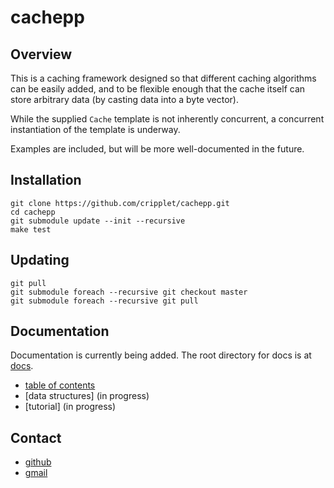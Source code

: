 cachepp
====

Overview
----

This is a caching framework designed so that different caching algorithms can be easily added, and to be flexible enough that the cache itself can store arbitrary data 
(by casting data into a byte vector).

While the supplied `Cache` template is not inherently concurrent, a concurrent instantiation of the template is underway.

Examples are included, but will be more well-documented in the future.

Installation
----

```
git clone https://github.com/cripplet/cachepp.git
cd cachepp
git submodule update --init --recursive
make test
```

Updating
----

```
git pull
git submodule foreach --recursive git checkout master
git submodule foreach --recursive git pull
```

Documentation
----

Documentation is currently being added. The root directory for docs is at [docs](docs/).

* [table of contents](docs/index.md)
* [data structures] (in progress)
* [tutorial] (in progress)

Contact
----

* [github](https://github.com/cripplet/cachepp.git)
* [gmail](mailto:minke.zhang@gmail.com)
